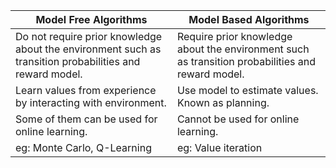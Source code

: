 | Model Free Algorithms | Model Based Algorithms |
| ---        |  ---        |
| Do not require prior knowledge about the environment such as transition probabilities and reward model. | Require prior knowledge about the environment such as transition probabilities and reward model. |
| Learn values from experience by interacting with environment.  | Use model to estimate values. Known as planning. |
| Some of them can be used for online learning. | Cannot be used for online learning. |
| eg: Monte Carlo, Q-Learning | eg: Value iteration |